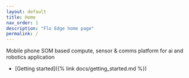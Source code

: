 ```yaml
---
layout: default
title: Home
nav_order: 1
description: "Flo Edge home page"
permalink: /
---
```


Mobile phone SOM based compute, sensor & comms platform for ai and robotics application

- [Getting started]({% link docs/getting_started.md %})
